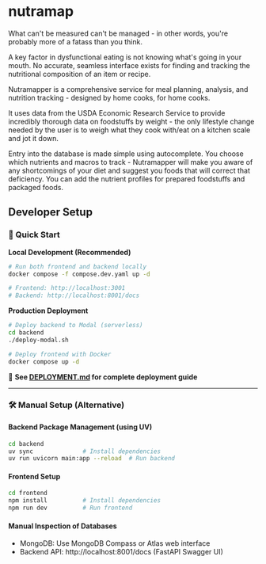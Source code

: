 # nutramap

What can't be measured can't be managed - in other words, you're probably more of a fatass than you think.

A key factor in dysfunctional eating is not knowing what's going in your mouth.  No accurate, seamless interface exists for finding and tracking the nutritional composition of an item or recipe. 


Nutramapper is a comprehensive service for meal planning, analysis, and nutrition tracking - designed by home cooks, for home cooks. 

It uses data from the USDA Economic Research Service to provide incredibly thorough data on foodstuffs by weight - the only lifestyle change needed by the user is to weigh what they cook with/eat on a kitchen scale and jot it down.

Entry into the database is made simple using autocomplete. You choose which nutrients and macros to track - Nutramapper will make you aware of any shortcomings of your diet and suggest you foods that will correct that deficiency. You can add the nutrient profiles for prepared foodstuffs and packaged foods.


 
## Developer Setup

### 🚀 Quick Start

**Local Development (Recommended)**
```bash
# Run both frontend and backend locally
docker compose -f compose.dev.yaml up -d

# Frontend: http://localhost:3001
# Backend: http://localhost:8001/docs
```

**Production Deployment**
```bash
# Deploy backend to Modal (serverless)
cd backend
./deploy-modal.sh

# Deploy frontend with Docker
docker compose up -d
```

📖 **See [DEPLOYMENT.md](./DEPLOYMENT.md) for complete deployment guide**

---

### 🛠️ Manual Setup (Alternative)

#### Backend Package Management (using UV)
```bash
cd backend
uv sync              # Install dependencies
uv run uvicorn main:app --reload  # Run backend
```

#### Frontend Setup
```bash
cd frontend
npm install          # Install dependencies
npm run dev          # Run frontend
```

#### Manual Inspection of Databases
- MongoDB: Use MongoDB Compass or Atlas web interface
- Backend API: http://localhost:8001/docs (FastAPI Swagger UI)